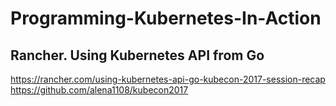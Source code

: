 # Programming-Kubernetes-In-Action


## Rancher. Using Kubernetes API from Go

https://rancher.com/using-kubernetes-api-go-kubecon-2017-session-recap   
https://github.com/alena1108/kubecon2017  
